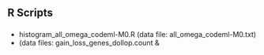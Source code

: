 ## R Scripts

### 

- histogram_all_omega_codeml-M0.R (data file: all_omega_codeml-M0.txt)
- (data files: gain_loss_genes_dollop.count & 
